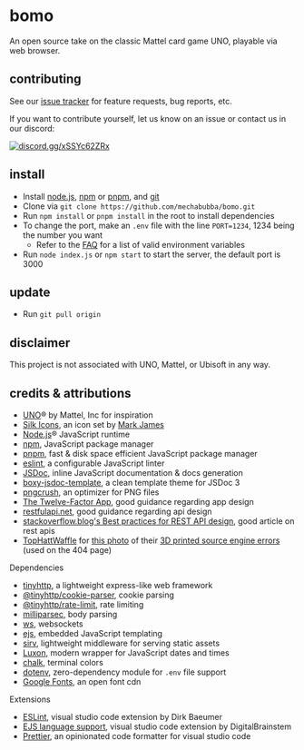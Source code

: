 # bomo

An open source take on the classic Mattel card game UNO, playable via web browser.

<!-- Features include a lobby browser, private lobbies, control over gameplay mechanics, per game chat, LetsEncrypt support, login via oauth, and a documented API.

To play, visit the public server at <url>, or setup your own. -->

## contributing

See our [issue tracker](https://github.com/mechabubba/bomo/issues) for feature requests, bug reports, etc.

If you want to contribute yourself, let us know on an issue or contact us in our discord:

<a href="https://discord.gg/xSSYc62ZRx">![discord.gg/xSSYc62ZRx](https://discordapp.com/api/guilds/525773944351883304/widget.png?style=shield)</a>

## install

- Install [node.js](https://nodejs.org), [npm](https://docs.npmjs.com/downloading-and-installing-node-js-and-npm) or [pnpm](https://pnpm.io/installation), and [git](https://git-scm.com/downloads)
- Clone via `git clone https://github.com/mechabubba/bomo.git`
- Run `npm install` or `pnpm install` in the root to install dependencies
- To change the port, make an `.env` file with the line `PORT=1234`, 1234 being the number you want
  - Refer to the [FAQ](./docs/faq.md) for a list of valid environment variables
- Run `node index.js` or `npm start` to start the server, the default port is 3000

## update

- Run `git pull origin`

<!-- ## documentation

Notes for when it gets written:

- @todo check if the above updating instruction with git checkout . is needed or not

- I make use of `@todo` to leave notes and tasks awaiting completion/resolution

- If you get `this.engines[options.ext] is not a function` and a 500 Internal Server Error, check your `res.render()` calls. You might have missed including the extension `.ejs` or misspelled the template's name

- `ctrl` + `shift` + `r` forces a complete page refresh in firefox, helpful for clearing cached css

- set DEV to true in your environment to have sirv files served fresh

- environment variables are strings, not json. so DEV=false wouldn't work and Boolean("false") is true, but DEV= and Boolean(process.env.dev) is false, simple solution is use process.env.dev === "true" which will be true if true and false if anything else

- Documentation
  - [tinyhttp](https://tinyhttp.v1rtl.site/docs)
    - [Details on route matching via regexparam](https://github.com/lukeed/regexparam)
  - [ejs](https://ejs.co/#docs)
  - [jsdoc](https://jsdoc.app/)

- [The Twelve-Factor App](https://12factor.net/), good guidance regarding app design
- [restfulapi.net](https://restfulapi.net/), good guidance regarding api design
- [stackoverflow.blog's Best practices for REST API design](https://stackoverflow.blog/2020/03/02/best-practices-for-rest-api-design/), good article on rest apis
-->

## disclaimer

This project is not associated with UNO, Mattel, or Ubisoft in any way.

## credits & attributions

- [UNO](https://www.mattelgames.com/en-us/cards/uno)® by Mattel, Inc for inspiration
- [Silk Icons](http://www.famfamfam.com/lab/icons/silk/), an icon set by [Mark James](https://github.com/markjames/)
- [Node.js](https://nodejs.org)® JavaScript runtime
- [npm](https://npmjs.com), JavaScript package manager
- [pnpm](https://pnpm.io/), fast & disk space efficient JavaScript package manager
- [eslint](https://eslint.org/), a configurable JavaScript linter
- [JSDoc](https://jsdoc.app/), inline JavaScript documentation & docs generation
- [boxy-jsdoc-template](https://github.com/grafluxe/boxy-jsdoc-template), a clean template theme for JSDoc 3
- [pngcrush](https://pmt.sourceforge.io/pngcrush/), an optimizer for PNG files
- [The Twelve-Factor App](https://12factor.net/), good guidance regarding app design
- [restfulapi.net](https://restfulapi.net/), good guidance regarding api design
- [stackoverflow.blog's Best practices for REST API design](https://stackoverflow.blog/2020/03/02/best-practices-for-rest-api-design/), good article on rest apis
- [TopHattWaffle](https://twitter.com/tophattwaffle) for [this photo](https://twitter.com/tophattwaffle/status/993234368540954625) of their [3D printed source engine errors](https://www.etsy.com/listing/597289214/developer-error-source-engine) (used on the 404 page)

Dependencies

- [tinyhttp](https://tinyhttp.v1rtl.site), a lightweight express-like web framework
- [@tinyhttp/cookie-parser](https://www.npmjs.com/package/@tinyhttp/cookie-parser), cookie parsing
- [@tinyhttp/rate-limit](https://www.npmjs.com/package/@tinyhttp/rate-limit), rate limiting
- [milliparsec](https://www.npmjs.com/package/milliparsec), body parsing
- [ws](https://www.npmjs.com/package/ws), websockets
- [ejs](https://ejs.co), embedded JavaScript templating
- [sirv](https://www.npmjs.com/package/sirv), lightweight middleware for serving static assets
- [Luxon](https://moment.github.io/luxon/), modern wrapper for JavaScript dates and times
- [chalk](https://www.npmjs.com/package/chalk), terminal colors
- [dotenv](https://www.npmjs.com/package/dotenv), zero-dependency module for `.env` file support
- [Google Fonts](https://fonts.google.com/), an open font cdn

Extensions

- [ESLint](https://marketplace.visualstudio.com/items?itemName=dbaeumer.vscode-eslint), visual studio code extension by Dirk Baeumer
- [EJS language support](https://marketplace.visualstudio.com/items?itemName=DigitalBrainstem.javascript-ejs-support), visual studio code extension by DigitalBrainstem
- [Prettier](https://marketplace.visualstudio.com/items?itemName=esbenp.prettier-vscode), an opinionated code formatter for visual studio code
